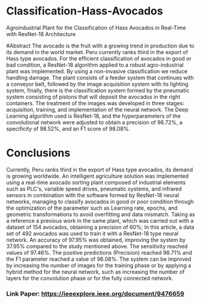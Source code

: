 # Classification-Hass-Avocados
Agroindustrial Plant for the Classification of Hass Avocados in Real-Time with ResNet-18 Architecture

#Abstract
The avocado is the fruit with a growing trend in production due to its demand in the world market. Peru currently ranks third in the export of Hass type avocados. For the efficient classification of avocados in good or bad condition, a ResNet-18 algorithm applied to a robust agro-industrial plant was implemented. By using a non-invasive classification we reduce handling damage. The plant consists of a feeder system that continues with a conveyor belt, followed by the image acquisition system with its lighting system, finally, there is the classification system formed by the pneumatic system consisting of pistons that will deposit the avocados in the right containers. The treatment of the images was developed in three stages: acquisition, training, and implementation of the neural network. The Deep Learning algorithm used is ResNet-18, and the hyperparameters of the convolutional network were adjusted to obtain a precision of 98.72%, a specificity of 98.52%, and an F1 score of 98.08%.

# Conclusions
Currently, Peru ranks third in the export of Hass type avocados, its demand is growing worldwide. An intelligent agriculture solution was implemented using a real-time avocado sorting plant composed of industrial elements such as PLC's, variable speed drives, pneumatic systems, and infrared sensors in combination with the software formed by ResNet-18 neural networks, managing to classify avocados in good or poor condition through the optimization of the parameter such as Learning rate, epochs, and geometric transformations to avoid overfitting and data mismatch. Taking as a reference a previous work in the same plant, which was carried out with a dataset of 154 avocados, obtaining a precision of 60%; In this article, a data set of 492 avocados was used to train it with a ResNet-18 type neural network. An accuracy of 97.95% was obtained, improving the system by 37.95% compared to the study mentioned above. The sensitivity reached values of 97.46%. The positive predictions (Precision) reached 98.71% and the F1 parameter reached a value of 98.08%. The system can be improved by increasing the number of images for the training phase or by applying a hybrid method for the neural network, such as increasing the number of layers for the convolution phase or for the fully connected network.

### Link Paper: https://ieeexplore.ieee.org/document/9476659
